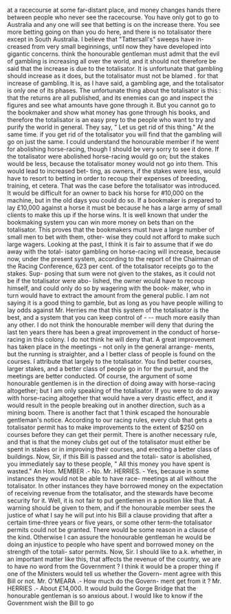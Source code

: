 at a racecourse at some far-distant place, and money changes hands there between people who never see the racecourse. You have only got to go to Australia and any one will see that betting is on the increase there. You see more betting going on than you do here, and there is no totalisator there except in South Australia. I believe that "Tattersall's" sweeps have in- creased from very small beginnings, until now they have developed into gigantic concerns. think the honourable gentleman must admit that the evil of gambling is increasing all over the world, and it should not therefore be said that the increase is due to the totalisator. It is unfortunate that gambling should increase as it does, but the totalisator must not be blamed . for that increase of gambling. It is, as I have said, a gambling age, and the totalisator is only one of its phases. The unfortunate thing about the totalisator is this : that the returns are all published, and its enemies can go and inspect the figures and see what amounts have gone through it. But you cannot go to the bookmaker and show what money has gone through his books, and therefore the totalisator is an easy prey to the people who want to try and purify the world in general. They say, " Let us get rid of this thing." At the same time. if you get rid of the totalisator you will find that the gambling will go on just the same. I could understand the honourable member if he went for abolishing horse-racing, though I should be very sorry to see it done. If the totalisator were abolished horse-racing would go on; but the stakes would be less, because the totalisator money would not go into them. This would lead to increased bet- ting, as owners, if the stakes were less, would have to resort to betting in order to recoup their expenses of breeding, training, et cetera. That was the case before the totalisator was introduced. It would be difficult for an owner to back his horse for #10,000 on the machine, but in the old days you could do so. If a bookmaker is prepared to lay £10,000 against a horse it must be because he has a large army of small clients to make this up if the horse wins. It is well known that under the bookmaking system you can win more money on bets than on the totalisator. This proves that the bookmakers must have a large number of small men to bet with them, other- wise they could not afford to make such large wagers. Looking at the past, I think it is fair to assume that if we do away with the total- isator gambling on horse-racing will increase, because now, under the present system, according to the report of the Chairman of the Racing Conference, 623 per cent. of the totalisator receipts go to the stakes. Sup- posing that sum were not given to the stakes, as it could not be if the totalisator were abo- lished, the owner would have to recoup himself, and could only do so by wagering with the book- maker, who in turn would have to extract the amount from the general public. I am not saying it is a good thing to gamble, but as long as you have people willing to lay odds against Mr. Herries me that this system of the totalisator is the best, and a system that you can keep control of - -- much more easily than any other. I do not think the honourable member will deny that during the last ten years there has been a great improvement in the conduct of horse-racing in this colony. I do not think he will deny that. A great improvement has taken place in the meetings - not only in the general arrange- ments, but the running is straighter, and a I better class of people is found on the courses. I attribute that largely to the totalisator. You find better courses, larger stakes, and a better class of people go in for the pursuit, and the meetings are better conducted. Of course, the argument of some honourable gentlemen is in the direction of doing away with horse-racing altogether; but I am only speaking of the totalisator. If you were to do away with horse-racing altogether that would have a very drastic effect, and it would result in the people breaking out in another direction, such as a mining boom. There is another fact that 1 think escaped the honourable gentleman's notice. According to our racing rules, every club that gets a totalisator permit has to make improvements to the extent of $250 on courses before they can get their permit. There is another necessary rule, and that is that the money clubs get out of the totalisator must either be spent in stakes or in improving their courses, and erecting a better class of buildings. Now, Sir, if this Bill is passed and the totali- sator is abolished, you immediately say to these people, " All this money you have spent is wasted." An Hon. MEMBER .- No. Mr. HERRIES. - Yes, because in some instances they would not be able to have race- meetings at all without the totalisator. In other instances they have borrowed money on the expectation of receiving revenue from the totalisator, and the stewards have become security for it. Well, it is not fair to put gentlemen in a position like that. A warning should be given to them, and if the honourable member sees the justice of what I say he will put into his Bill a clause providing that after a certain time-three years or five years, or some other term-the totalisator permits could not be granted. There would be some reason in a clause of the kind. Otherwise I can assure the honourable gentleman he would be doing an injustice to people who have spent and borrowed money on the strength of the totali- sator permits. Now, Sir. I should like to a.k. whether, in an important matter like this, that affects the revenue of the country, we are to have no word from the Government ? I think it would be a proper thing if one of the Ministers would tell us whether the Govern- ment agree with this Bill or not. Mr. O'MEARA .- How much do the Govern- ment get from it ? Mr. HERRIES .- About £14,000. It would build the Gorge Bridge that the honourable gentleman is so anxious about. I would like to know if the Government wish the Bill to go 